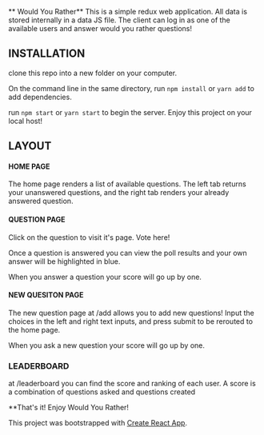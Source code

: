 
** Would You Rather**
This is a simple redux web application. All data is stored internally in a data JS file. The client can log in as one of the available users and answer would you rather questions!

## INSTALLATION

clone this repo into a new folder on your computer.


On the command line in the same directory, run `npm install` or `yarn add` to add dependencies.

run `npm start` or `yarn start` to begin the server. Enjoy this project on your local host!


## LAYOUT


#### HOME PAGE
The home page renders a list of available questions. The left tab returns your unanswered questions, and the right tab renders your already answered question.

#### QUESTION PAGE

Click on the question to visit it's page. Vote here!

Once a question is answered you can view the poll results and your own answer will be highlighted in blue.

When you answer a question your score will go up by one.

#### NEW QUESITON PAGE

The new question page at /add allows you to add new questions! Input the choices in the left and right text inputs, and press submit to be rerouted to the home page.

When you ask a new question your score will go up by one.

### LEADERBOARD

at /leaderboard you can find the score and ranking of each user. A score is a combination of questions asked and questions created


**That's it! Enjoy Would You Rather!


This project was bootstrapped with [Create React App](https://github.com/facebook/create-react-app).


